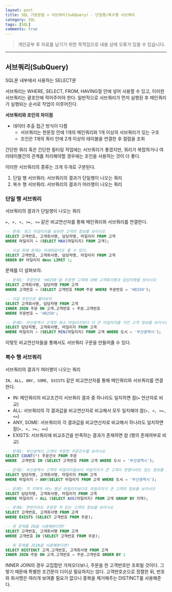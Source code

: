 ```yaml
---
layout: post
title: SQL 기본문법 > 서브쿼리(SubQuery) - 단일행/복수행 서브쿼리
category: SQL
tags: [SQL]
comments: true
---
```


> 개인공부 후 자료를 남기기 위한 목적임으로 내용 상에 오류가 있을 수 있습니다.    

<hr>


## 서브쿼리(SubQuery)

SQL문 내부에서 사용하는 SELECT문

서브쿼리는 WHERE, SELECT, FROM, HAVING절 안에 넣어 사용할 수 있고, 이러한 서브쿼리는 괄호안에 적어주어야 한다. 일반적으로 서브쿼리가 먼저 실행된 후 메인쿼리가 실행되는 순서로 작업이 이루어진다. 


**서브쿼리와 조인의 차이점**

- 데이터 추출 접근 방식이 다름
    - 서브쿼리는 한문장 안에 1개의 메인쿼리와 1개 이상의 서브쿼리가 있는 구조
    - 조인은 1개의 쿼리 안에 2개 이상의 테이블을 연결한 후 컬럼을 조회

간단한 쿼리 혹은 간단한 필터링 작업에는 서브쿼리가 좋겠지만, 쿼리가 복잡하거나 여러테이블간의 관계를 처리해야할 경우에는 조인을 사용하는 것이 더 좋다. 

이러한 서브쿼리의 종류는 크게 두개로 구분된다.

1. 단일 행 서브쿼리: 서브쿼리의 결과가 단일행이 나오는 쿼리
2. 복수 행 서브쿼리: 서브쿼리의 결과가 어러행이 나오는 쿼리



### 단일 행 서브쿼리

서브쿼리의 결과가 단일행이 나오는 쿼리

`=, >, <, >=, <=` 같은 비교연산자를 통해 메인쿼리와 서브쿼리를 연결한다. 

```sql 
-- 문제: 최고 마일리지를 보유한 고객의 정보를 보이시오
SELECT 고객번호, 고객회사명, 담당자명, 마일리지 FROM 고객
WHERE 마일리지 = (SELECT MAX(마일리지) FROM 고객);

-- 사실 위에 문제는 아래와같이도 풀 수 있다.
SELECT 고객번호, 고객회사명, 담당자명, 마일리지 FROM 고객
ORDER BY 마일리지 desc LIMIT 1;
```

문제를 더 살펴보자.

```sql
-- 문제1: 주문번호 'H0250'을 주문한 고객에 대해 고객회사명과 담당자명을 보이시오
SELECT 고객회사명, 담당자명 FROM 고객
WHERE 고객번호 = (SELECT 고객번호 FROM 주문 WHERE 주문번호 = 'H0250');

-- 이걸 조인으로 풀어보자
SELECT 고객회사명, 담당자명 FROM 고객 
INNER JOIN 주문 ON 고객.고객번호 = 주문.고객번호
WHERE 주문번호 = 'H0250';

-- 문제2: 부산광역시 고객의 최소 마일리지보다 더 큰 마일리지를 가진 고객 정보를 보이시오
SELECT 담당자명, 고객회사명, 마일리지 FROM 고객 
WHERE 마일리지 > (SELECT MIN(마일리지) FROM 고객 WHERE 도시 = '부산광역시');
```

이렇듯 비교연산자들을 통해서도 서브쿼리 구문을 만들어줄 수 있다. 



### 복수 행 서브쿼리 

서브쿼리의 결과가 여러행이 나오는 쿼리

`IN, ALL, ANY, SOME, EXISTS` 같은 비교연산자를 통해 메인쿼리와 서브쿼리를 연결한다.

- IN: 메인쿼리의 비교조건이 서브쿼리 결과 중 하나라도 일치하면 참(`=` 연산자로 비교)
- ALL: 서브쿼리의 각 결과값을 비교연산자로 비교해서 모두 일치해야 참(`>, <, >=, <=`)
- ANY, SOME: 서브쿼리의 각 결과값을 비교연산자로 비교해서 하나라도 일치하면 참(`>, <, >=, <=`)
- EXISTS: 서브쿼리에 비교조건을 만족하는 결과가 존재하면 참 (행의 존재여부로 비교)


```sql 
-- 문제1: 부산광역시 고객이 주문한 주문건수를 보이시오
SELECT COUNT(*) 주문건수 FROM 주문 
WHERE  고객번호 IN (SELECT 고객번호 FROM 고객 WHERE 도시 = '부산광역시');

-- 문제2: 부산광역시 고객의 마일리지들보다 마일리지가 큰 고객이 한명이라도 있는 정보를 보이시오 
SELECT 담당자명, 고객회사명, 마일리지 FROM 고객
WHERE 마일리지 > ANY(SELECT 마일리지 FROM 고객 WHERE 도시 = '부산광역시');

-- 문제3: 각 지역의 어느 평균 마일리지보다도 마일리지가 큰 고객의 정보를 보이시오
SELECT 담당자명, 고객회사명, 마일리지 FROM 고객
WHERE 마일리지 > ALL (SELECT AVG(마일리지) FROM 고객 GROUP BY 지역);

-- 문제4: 한번이라도 주문한 적 있는 고객의 정보를 보이시오
SELECT 고객번호, 고객회사명 FROM 고객
WHERE EXISTS (SELECT 고객번호 FROM 주문);

-- 위 문제를 IN을 사용해본다면?
SELECT 고객번호, 고객회사명 FROM 고객
WHERE 고객번호 IN (SELECT 고객번호 FROM 주문);

-- 위 문제를 JOIN을 사용해본다면?
SELECT DISTINCT 고객.고객번호, 고객회사명 FROM 고객
INNER JOIN 주문 ON 고객.고객번호 = 주문.고객번호 ORDER BY 1
```

INNER JOIN의 경우 교집합만 가져오다보니, 주문을 한 고객번호만 조회될 것이다. 그렇기 때문에 특별한 조건문이 더이상 필요하지는 않다. 고객번호순으로 정렬한 뒤, 번호와 회사명은 여러개 보여줄 필요가 없으니 중복을 제거해주는 DISTINCT를 사용해준다. 


